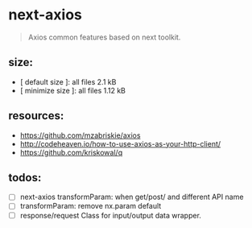 # next-axios
> Axios common features based on next toolkit.

## size:
+ [ default size ]: all files 2.1 kB
+ [ minimize size ]: all files 1.12 kB

## resources:
+ https://github.com/mzabriskie/axios
+ http://codeheaven.io/how-to-use-axios-as-your-http-client/
+ https://github.com/kriskowal/q

## todos:
- [ ] next-axios transformParam: when get/post/ and different API name
- [ ] transformParam: remove nx.param default
- [ ] response/request Class for input/output data wrapper.
